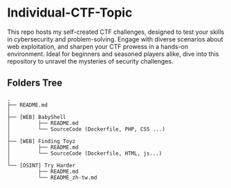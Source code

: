 # Individual-CTF-Topic
This repo hosts my self-created CTF challenges, designed to test your skills in cybersecurity and problem-solving. Engage with diverse scenarios about web exploitation, and sharpen your CTF prowess in a hands-on environment. Ideal for beginners and seasoned players alike, dive into this repository to unravel the mysteries of security challenges.

## Folders Tree
```
.
├── README.md
│
├── [WEB] BabyShell
│         ├── README.md
│         └── SourceCode (Dockerfile, PHP, CSS ...)
│
├── [WEB] Finding Toyz
│         ├── README.md
│         └── SourceCode (Dockerfile, HTML, js...)
│
└── [OSINT] Try Harder
          ├── README.md
          └── README_zh-tw.md

```
